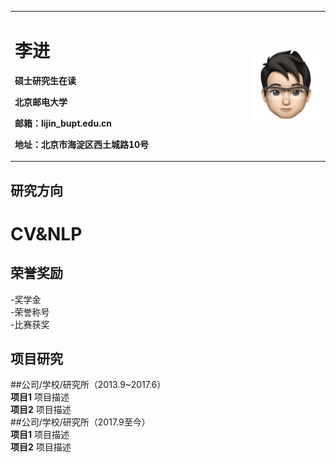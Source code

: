 <table border="0">
  <tr>
    <td width="75%">
      <h1>李进</h1>
      <p><b>硕士研究生在读</b></p>
      <p><b>北京邮电大学</b></p>
      <p><b>邮箱：lijin_bupt.edu.cn</b></p>
      <p><b>地址：北京市海淀区西土城路10号</b></p>
    </td>
    <td width="25%">
      <img src="/zhengjianzhao.jpg"width="180%">
    </td>
  </tr>
</table>

## 研究方向
# CV&NLP

## 荣誉奖励
-奖学金  
-荣誉称号  
-比赛获奖  

## 项目研究  
##公司/学校/研究所（2013.9~2017.6）  
**项目1**
项目描述  
**项目2**
项目描述  
##公司/学校/研究所（2017.9至今）  
**项目1**
项目描述  
**项目2**
项目描述  
